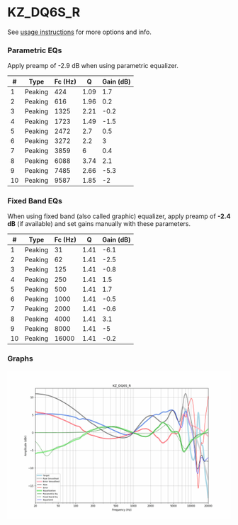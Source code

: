 # KZ_DQ6S_R
See [usage instructions](https://github.com/jaakkopasanen/AutoEq#usage) for more options and info.

### Parametric EQs
Apply preamp of -2.9 dB when using parametric equalizer.

|   # | Type    |   Fc (Hz) |    Q |   Gain (dB) |
|-----|---------|-----------|------|-------------|
|   1 | Peaking |       424 | 1.09 |         1.7 |
|   2 | Peaking |       616 | 1.96 |         0.2 |
|   3 | Peaking |      1325 | 2.21 |        -0.2 |
|   4 | Peaking |      1723 | 1.49 |        -1.5 |
|   5 | Peaking |      2472 | 2.7  |         0.5 |
|   6 | Peaking |      3272 | 2.2  |         3   |
|   7 | Peaking |      3859 | 6    |         0.4 |
|   8 | Peaking |      6088 | 3.74 |         2.1 |
|   9 | Peaking |      7485 | 2.66 |        -5.3 |
|  10 | Peaking |      9587 | 1.85 |        -2   |

### Fixed Band EQs
When using fixed band (also called graphic) equalizer, apply preamp of **-2.4 dB** (if available) and set gains manually with these parameters.

|   # | Type    |   Fc (Hz) |    Q |   Gain (dB) |
|-----|---------|-----------|------|-------------|
|   1 | Peaking |        31 | 1.41 |        -6.1 |
|   2 | Peaking |        62 | 1.41 |        -2.5 |
|   3 | Peaking |       125 | 1.41 |        -0.8 |
|   4 | Peaking |       250 | 1.41 |         1.5 |
|   5 | Peaking |       500 | 1.41 |         1.7 |
|   6 | Peaking |      1000 | 1.41 |        -0.5 |
|   7 | Peaking |      2000 | 1.41 |        -0.6 |
|   8 | Peaking |      4000 | 1.41 |         3.1 |
|   9 | Peaking |      8000 | 1.41 |        -5   |
|  10 | Peaking |     16000 | 1.41 |        -0.2 |

### Graphs
![](./KZ_DQ6S_R.png)
